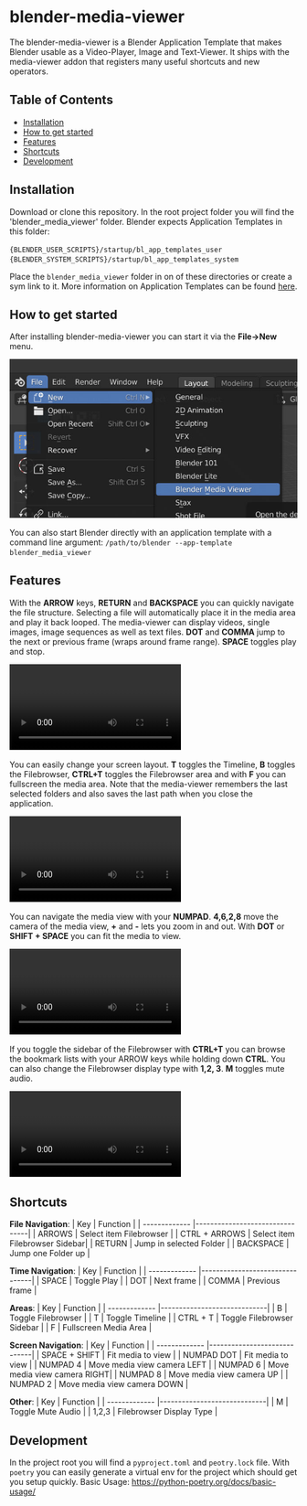 # blender-media-viewer
The blender-media-viewer is a Blender Application Template that makes Blender usable as a Video-Player, Image and Text-Viewer.
It ships with the media-viewer addon that registers many useful shortcuts and new operators.

## Table of Contents
- [Installation](#installation)
- [How to get started](#how-to-get-started)
- [Features](#features)
- [Shortcuts](#shortcuts)
- [Development](#development)

## Installation
Download or clone this repository.
In the root project folder you will find the 'blender_media_viewer' folder.
Blender expects Application Templates in this folder:

`{BLENDER_USER_SCRIPTS}/startup/bl_app_templates_user`
`{BLENDER_SYSTEM_SCRIPTS}/startup/bl_app_templates_system`

Place the `blender_media_viewer` folder in on of these directories or create a sym link to it. More information on Application Templates can be found [here](https://docs.blender.org/manual/en/latest/advanced/app_templates.html).

## How to get started
After installing blender-media-viewer you can start it via the **File->New** menu.

![image info](./docs/images/start_media_viewer.jpg)

You can also start Blender directly with an application template with a command line argument:
`/path/to/blender --app-template blender_media_viewer`

## Features

With the **ARROW** keys, **RETURN** and **BACKSPACE** you can quickly navigate the file structure. Selecting a file will automatically place it in the media area and play it back looped. The media-viewer can display videos, single images, image sequences as well as text files. **DOT** and **COMMA** jump to the next or previous frame (wraps around frame range). **SPACE** toggles play and stop.

![](./docs/videos/file_navigation.mp4)

You can easily change your screen layout. **T** toggles the Timeline, **B** toggles the Filebrowser, **CTRL+T** toggles the Filebrowser area and with **F** you can fullscreen the media area. Note that the media-viewer remembers the last selected folders and also saves the last path when you close the application.

![](./docs/videos/toggle_areas.mp4)


You can navigate the media view with your **NUMPAD**. **4,6,2,8** move the camera of the media view, **+** and **-** lets you zoom in and out. With **DOT** or **SHIFT + SPACE** you can fit the media to view.

![](./docs/videos/screen_navigation.mp4)


If you toggle the sidebar of the Filebrowser with **CTRL+T** you can browse the bookmark lists with your ARROW keys while holding down **CTRL**. You can also change the Filebrowser display type with **1,2, 3**. **M** toggles mute audio.

![](./docs/videos/filebrowser_extra.mp4)


## Shortcuts

**File Navigation**:
| Key           | Function                       |
| ------------- |--------------------------------|
| ARROWS        | Select item Filebrowser        |
| CTRL + ARROWS | Select item Filebrowser Sidebar|
| RETURN        | Jump in selected Folder        |
| BACKSPACE     | Jump one Folder up             |


**Time Navigation**:
| Key           | Function                       |
| ------------- |--------------------------------|
| SPACE         | Toggle Play                    |
| DOT           | Next frame                     |
| COMMA         | Previous frame                 |


**Areas**:
| Key           | Function                    |
| ------------- |-----------------------------|
| B             | Toggle Filebrowser          |
| T             | Toggle Timeline             |
| CTRL + T      | Toggle Filebrowser Sidebar  |
| F             | Fullscreen Media Area       |


**Screen Navigation**:
| Key           | Function                    |
| ------------- |-----------------------------|
| SPACE + SHIFT | Fit media to view           |
| NUMPAD DOT    | Fit media to view           |
| NUMPAD 4      | Move media view camera LEFT |
| NUMPAD 6      | Move media view camera RIGHT|
| NUMPAD 8      | Move media view camera UP   |
| NUMPAD 2      | Move media view camera DOWN |

**Other**:
| Key           | Function                    |
| ------------- |-----------------------------|
| M             | Toggle Mute Audio           |
| 1,2,3         | Filebrowser Display Type    |


## Development
In the project root you will find a `pyproject.toml` and `peotry.lock` file.
With `poetry` you can easily generate a virtual env for the project which should get you setup quickly.
Basic Usage: https://python-poetry.org/docs/basic-usage/
